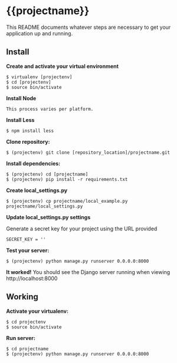 {{projectname}}
===========

This README documents whatever steps are necessary to get your application up and running.

## Install ##

**Create and activate your virtual environment**
    
    $ virtualenv [projectenv]
    $ cd [projectenv]
    $ source bin/activate

**Install Node**

    This process varies per platform.

**Install Less**

    $ npm install less

**Clone repository:**
    
    $ (projectenv) git clone [repository_location]/projectname.git

**Install dependencies:**

    $ (projectenv) cd [projectname]
    $ (projectenv) pip install -r requirements.txt

**Create local_settings.py**
    
    $ (projectenv) cp projectname/local_example.py projectname/local_settings.py

**Update local_settings.py settings**

Generate a secret key for your project using the URL provided

    SECRET_KEY = ''

**Test your server:**
    
    $ (projectenv) python manage.py runserver 0.0.0.0:8000
    
    
**It worked!** You should see the Django server running when viewing http://localhost:8000


## Working ##

**Activate your virtualenv:**
    
    $ cd projectenv
    $ source bin/activate
    
**Run server:**
    
    $ cd projectname
    $ (projectenv) python manage.py runserver 0.0.0.0:8000
